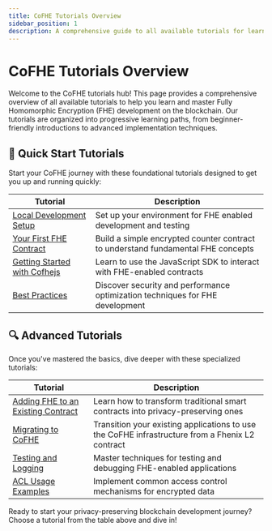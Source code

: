 ```yaml
---
title: CoFHE Tutorials Overview
sidebar_position: 1
description: A comprehensive guide to all available tutorials for learning and mastering CoFHE
---
```


# CoFHE Tutorials Overview

Welcome to the CoFHE tutorials hub! This page provides a comprehensive overview of all available tutorials to help you learn and master Fully Homomorphic Encryption (FHE) development on the blockchain. Our tutorials are organized into progressive learning paths, from beginner-friendly introductions to advanced implementation techniques.

## 🚀 Quick Start Tutorials

Start your CoFHE journey with these foundational tutorials designed to get you up and running quickly:

| Tutorial                                                                     | Description                                                                      |
| ---------------------------------------------------------------------------- | -------------------------------------------------------------------------------- |
| [Local Development Setup](/docs/devdocs/quick-start/local-development)       | Set up your environment for FHE enabled development and testing                  |
| [Your First FHE Contract](/docs/devdocs/quick-start/Your-First-FHE-Contract) | Build a simple encrypted counter contract to understand fundamental FHE concepts |
| [Getting Started with Cofhejs](/docs/devdocs/quick-start/getting-started)    | Learn to use the JavaScript SDK to interact with FHE-enabled contracts           |
| [Best Practices](/docs/devdocs/quick-start/best-practices)                   | Discover security and performance optimization techniques for FHE development    |

## 🔍 Advanced Tutorials

Once you've mastered the basics, dive deeper with these specialized tutorials:

| Tutorial                                                                                      | Description                                                                                     |
| --------------------------------------------------------------------------------------------- | ----------------------------------------------------------------------------------------------- |
| [Adding FHE to an Existing Contract](/docs/devdocs/tutorials/adding-FHE-to-existing-contract) | Learn how to transform traditional smart contracts into privacy-preserving ones                 |
| [Migrating to CoFHE](/docs/devdocs/tutorials/migrating-to-cofhe)                              | Transition your existing applications to use the CoFHE infrastructure from a Fhenix L2 contract |
| [Testing and Logging](/docs/devdocs/tutorials/testing-logging)                                | Master techniques for testing and debugging FHE-enabled applications                            |
| [ACL Usage Examples](/docs/devdocs/tutorials/acl-usage-examples)                              | Implement common access control mechanisms for encrypted data                            |

Ready to start your privacy-preserving blockchain development journey? Choose a tutorial from the table above and dive in!

